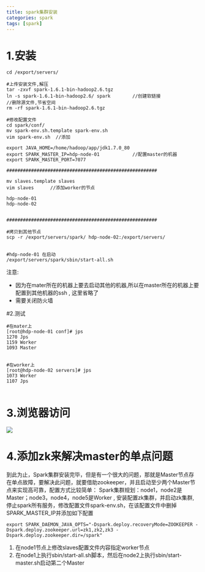 ```yaml
---
title: spark集群安装
categories: spark  
tags: [spark]
---
```




# 1.安装
```
cd /export/servers/

#上传安装文件,解压
tar -zxvf spark-1.6.1-bin-hadoop2.6.tgz 
ln -s spark-1.6.1-bin-hadoop2.6/ spark        //创建软链接
//删除源文件,节省空间
rm -rf spark-1.6.1-bin-hadoop2.6.tgz 

#修改配置文件
cd spark/conf/
mv spark-env.sh.template spark-env.sh
vim spark-env.sh  //添加

export JAVA_HOME=/home/hadoop/app/jdk1.7.0_80
export SPARK_MASTER_IP=hdp-node-01            //配置master的机器
export SPARK_MASTER_PORT=7077

#######################################################
 
mv slaves.template slaves  
vim slaves      //添加worker的节点
 
hdp-node-01
hdp-node-02

 
#######################################################

#拷贝到其他节点
scp -r /export/servers/spark/ hdp-node-02:/export/servers/


#hdp-node-01 在启动
/export/servers/spark/sbin/start-all.sh 

```

 注意:

* 因为在mater所在的机器上要去启动其他的机器,所以在master所在的机器上要配置到其他机器的ssh , 这里省略了
* 需要关闭防火墙


#2.测试
```
#在mater上
[root@hdp-node-01 conf]# jps
1270 Jps
1159 Worker
1093 Master


#在worker上
[root@hdp-node-02 servers]# jps
1073 Worker
1107 Jps


```

# 3.浏览器访问
  

![](http://ols7leonh.bkt.clouddn.com//assert/img/bigdata/spark/install/1.png)

 
# 4.添加zk来解决master的单点问题

到此为止，Spark集群安装完毕，但是有一个很大的问题，那就是Master节点存在单点故障，要解决此问题，就要借助zookeeper，并且启动至少两个Master节点来实现高可靠，配置方式比较简单：
Spark集群规划：node1，node2是Master；node3，node4，node5是Worker  , 安装配置zk集群，并启动zk集群, 停止spark所有服务，修改配置文件spark-env.sh，在该配置文件中删掉SPARK_MASTER_IP并添加如下配置

```
export SPARK_DAEMON_JAVA_OPTS="-Dspark.deploy.recoveryMode=ZOOKEEPER -Dspark.deploy.zookeeper.url=zk1,zk2,zk3 -Dspark.deploy.zookeeper.dir=/spark"
```
1. 在node1节点上修改slaves配置文件内容指定worker节点
2. 在node1上执行sbin/start-all.sh脚本，然后在node2上执行sbin/start-master.sh启动第二个Master







